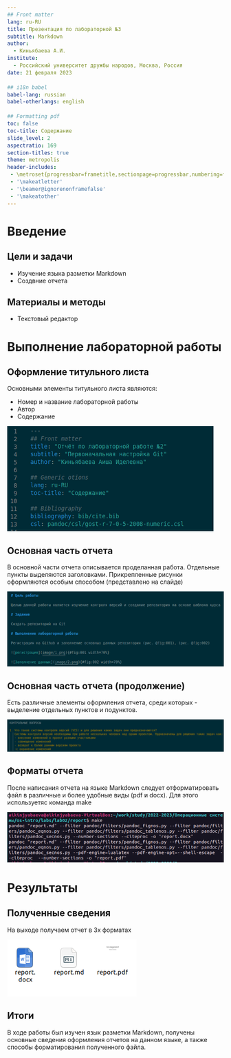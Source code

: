 ```yaml
---
## Front matter
lang: ru-RU
title: Презентация по лабораторной №3
subtitle: Markdown
author:
  - Киньябаева А.И.
institute:
  - Российский университет дружбы народов, Москва, Россия
date: 21 февраля 2023

## i18n babel
babel-lang: russian
babel-otherlangs: english

## Formatting pdf
toc: false
toc-title: Содержание
slide_level: 2
aspectratio: 169
section-titles: true
theme: metropolis
header-includes:
 - \metroset{progressbar=frametitle,sectionpage=progressbar,numbering=fraction}
 - '\makeatletter'
 - '\beamer@ignorenonframefalse'
 - '\makeatother'
---
```


# Введение

## Цели и задачи

- Изучение языка разметки Markdown
- Создвние отчета

## Материалы и методы

- Текстовый редактор

# Выполнение лабораторной работы

## Оформление титульного листа

Основными элементы титульного листа являются:

 - Номер и название лабораторной работы
 - Автор
 - Содержание

![Рис. 1. Титульный лист](image/1.png)

## Основная часть отчета

В основной части отчета описывается проделанная работа. Отдельные пункты выделяются заголовками.
Прикрепленные рисунки оформляются особым способом (представлено на слайде)

![Рис. 2. Основная часть](image/2.png)

## Основная часть отчета (продолжение)

Есть различные элементы оформления отчета, среди которых - выделение отдельных пунктов и подунктов.

![Рис. 3. Подпункты](image/3.png)

## Форматы отчета

После написания отчета на языке Markdown следует отформатировать файл в различные и более удобные виды (pdf и docx). Для этого используетяс команда make

![Рис. 4. Форматы](image/4.png)

# Результаты

## Полученные сведения

На выходе получаем отчет в 3х форматах

![Рис. 5. Результаты](image/5.png)

## Итоги

В ходе работы был изучен язык разметки Markdown, получены основные сведения оформления отчетов на данном языке, а также способы форматирования полученного файла.